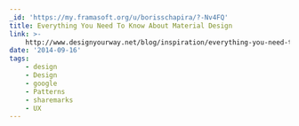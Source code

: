 ```yaml
---
_id: 'https://my.framasoft.org/u/borisschapira/?-Nv4FQ'
title: Everything You Need To Know About Material Design
link: >-
    http://www.designyourway.net/blog/inspiration/everything-you-need-to-know-about-material-design/
date: '2014-09-16'
tags:
    - design
    - Design
    - google
    - Patterns
    - sharemarks
    - UX
---
```


<div class="markdown"><p></p></div>
